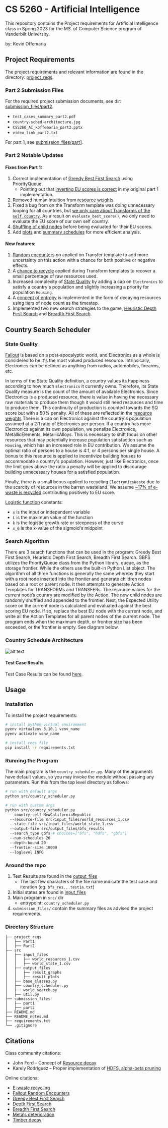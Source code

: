 # CS 5260 - Artificial Intelligence
This repository contains the Project requirements for Artificial Intelligence class in Spring 2023 for the 
MS. of Computer Science program of Vanderbilt University.

by: Kevin Offemaria


## Project Requirements
The project requirements and relevant information are found in the directory: 
[project_reqs](project_reqs).

### Part 2 Submission Files
For the required project submission documents, see dir: [submission_files/part2](submission_files/part2).
- `test_cases_summary_part2.pdf`
- `country-sched-architecture.jpg`
- `CS5260_AI_koffemaria_part2.pptx`
- `video_link_part2.txt`

For part 1, see [submission_files/part1](submission_files/part1).


### Part 2 Notable Updates
#### Fixes from Part 1:
1. Correct implementation of [Greedy Best First Search](https://github.com/koffemaria2u/cs5260_ai/blob/d95cb854dee1a95465383d6495b7720df8e529fc/src/world_search.py#L217) 
using PriorityQueue.
   - Pointing out that [inverting EU scores is correct](https://github.com/koffemaria2u/cs5260_ai/blob/part2/src/world_search.py#L226) 
   in my original part 1 implementation.
2. Removed human intuition from [resource weights](src/input_files/world_resources_1.csv).
3. Fixed a bug from on the Transform template was doing unnecessary looping for all countries, but [we only care about 
Transforms of the `self.country`](https://github.com/koffemaria2u/cs5260_ai/blob/part2/src/world_search.py#L304). 
As a result on `evaluate_best_score()`, we only need to evaluate the EU score of our own self country.
4. [Shuffling of child nodes](https://github.com/koffemaria2u/cs5260_ai/blob/d95cb854dee1a95465383d6495b7720df8e529fc/src/world_search.py#L246) before being evaluated for their EU scores.
5. Add [plots](https://github.com/koffemaria2u/cs5260_ai/blob/d95cb854dee1a95465383d6495b7720df8e529fc/src/util.py#L149) 
and [summary schedules](https://github.com/koffemaria2u/cs5260_ai/blob/d95cb854dee1a95465383d6495b7720df8e529fc/src/util.py#L52)
for more efficient analysis.

#### New features:
1. [Random encounters](https://github.com/koffemaria2u/cs5260_ai/blob/part2/src/base_classes.py#L211) on applied on 
Transfer template to add more uncertainty on this action with a chance for both positive or negative effects.
2. A [chance to recycle](https://github.com/koffemaria2u/cs5260_ai/blob/d95cb854dee1a95465383d6495b7720df8e529fc/src/base_classes.py#L392) 
applied during Transform templates to recover a small percentage of raw resources used.
3. Increased complexity of [State Quality](https://github.com/koffemaria2u/cs5260_ai/blob/part2/src/world_search.py#L470)
by adding a cap on `Electronics` to satisfy a country's population and slightly increasing a priority for population `Housing`. 
4. A [concept of entropy](https://github.com/koffemaria2u/cs5260_ai/blob/part2/src/base_classes.py#L86) is implemented 
in the form of decaying resources using tiers of node count as the timestep.
5. Implemented two new search strategies to the game, [Heuristic Depth First Search](https://github.com/koffemaria2u/cs5260_ai/blob/part2/src/world_search.py#L97)
and [Breadth First Search](https://github.com/koffemaria2u/cs5260_ai/blob/part2/src/world_search.py#L162).



## Country Search Scheduler
### State Quality
[Fallout](https://fallout.fandom.com/wiki/Fallout_2) is based on a post-apocalyptic world, 
and Electronics as a whole is considered to be it's the most valued produced resource.
Intrinsically, Electronics can be defined as anything from radios, automobiles, firearms, etc. 

In terms of the State Quality definition, a country values its happiness according to how much `Electronics` it 
currently owns. Therefore, its State Quality measure is the count of the amount of available Electronics.
Since Electronics is a produced resource, there is value in having the necessary raw materials to produce them though
it would still need resources and time to produce them. This continuity of production is counted towards the SQ
score but with a 50% penalty. All of these are reflected in the [resource weights](src/input_files/world_resources_1.csv)
There is a cap on Electronics against the country's population assumed at a 2:1 ratio of Electronics per person.
If a country has more Electronics against its own population, we penalize Electronics, MetallicElements, MetallicAlloys.
This is necessary to shift focus on other resources that may potentially increase population satisfaction 
such as `Housing`, which has an increased role in EU contribution. We assume the optimal ratio of persons to a house is
4:1, or 4 persons per single house. A bonus to this resource is applied to incentivize building houses to accommodate
a country's population. However, just like Electronics, once the limit goes above the ratio a penalty will be applied
to discourage building unnecessary houses for a satisfied population. 

Finally, there is a small bonus applied to recycling `ElectronicsWaste` due to the scarcity of resources in the
barren wasteland. We assume [~17% of e-waste is recycled](https://www.genevaenvironmentnetwork.org/resources/updates/the-growing-environmental-risks-of-e-waste/) contributing positively to EU score.
 

[Logistic function](https://en.wikipedia.org/wiki/Logistic_function) constants:
- `x` is the input or independent variable
- `L` is the maximum value of the function
- `k` is the logistic growth rate or steepness of the curve
- `x_0` is the x-value of the sigmoid's midpoint


### Search Algorithm
There are 3 search functions that can be used in the program: Greedy Best First Search, Heuristic Depth First Search, 
Breadth First Search. GBFS utilizes the PriorityQueue class from the Python library, queue, as the storage frontier. 
While the others use the built-in Python List object. The algorithm of all three functions is generally the same
whereby they start with a root node inserted into the frontier and generate children nodes based on a root 
or parent node. It then attempts to generate Action Templates for TRANSFORMs and TRANSFERs. 
The resource values for the current node’s country are modified by the Action. The new child nodes are randomly 
shuffled and appended to the frontier. Next, the Expected Utility score on the current node is calculated
and evaluated against the best scoring EU node. If so, replace the best EU node with the current node, 
and write all the Action Templates for all parent nodes of the current node. The program ends when the maximum depth, 
or frontier size has been exceeded, or the frontier is empty. See diagram below.


### Country Schedule Architecture
![alt text](submission_files/part2/country-sched-architecture.jpg "arch")


#### Test Case Results
Test Case Results can be found [here](src/output_files/result_graphs).

## Usage
### Installation
To install the project requirements:

```bash
# install python virtual environment
pyenv virtualenv 3.10.1 venv_name
pyenv activate venv_name

# install reqs file
pip install -r requirements.txt
```

### Running the Program
The main program is the `country_scheduler.py`. Many of the arguments have default values, so you may invoke the module
without passing any parameters.
Run this from the top level directory as follows:

```bash
# run with default args
python src/country_scheduler.py

# run with custom args
python src/country_scheduler.py 
  --country-self NewCaliforniaRepublic 
  --resource-file src/input_files/world_resources_1.csv
  --state-file src/input_files/world_state_1.csv
  --output-file src/output_files/bfs_results
  --search_type gbfs # choices=["bfs", "hdfs", "gbfs"]
  --num-schedules 20
  --depth-bound 20
  --frontier-size 10000
  --loglevel INFO
```

### Around the repo
1. Test Results are found in the [output_files](src/output_files)
   - The last few characters of the file name indicate the test case and iteration (eg. `bfs_res...test1a.txt`)
2. Initial states are found in [input_files](src/input_files)
3. Main program in `src/` dir
   - entrypoint: `country_scheduler.py`
4. `submission_files/` contain the summary files as advised the project requirements.

### Directory Structure
```
├── project_reqs
│   ├── Part1
│   ├── Part2
├── src
│   ├── input_files
│   │   ├── world_resources_1.csv
│   │   ├── world_state_1.csv
│   ├── output_files
│   │   ├── result_graphs
│   │   ├── result_plots
│   ├── base_classes.py
│   ├── country_scheduler.py
│   ├── world_search.py
│   ├── util.py
├── submission_files
│   ├── part1
│   ├── part2
├── README.md
├── README_notes.md
├── requirements.txt 
└── .gitignore
```

## Citations
Class community citations:
- John Ford – Concept of [Resource decay](https://piazza.com/class/lbpfjbrwi0ca3/post/22)
- Karely Rodriguez – Proper implementation of [HDFS, alpha-beta pruning](https://github.com/karelyrodri/AI_Virtual_World/blob/main/Search_Strategies/HeuristicDepthFirstSearch.py#L34)

Online citations:
- [E-waste recycling](https://www.genevaenvironmentnetwork.org/resources/updates/the-growing-environmental-risks-of-e-waste/)
- [Fallout Random Encounters](https://fallout.fandom.com/wiki/Fallout_2_random_encounters)
- [Greedy Best First Search](https://www.youtube.com/watch?v=dv1m3L6QXWs)
- [Depth First Search](https://www.youtube.com/watch?v=pcKY4hjDrxk&t=730s)
- [Breadth First Search](https://www.youtube.com/watch?v=pcKY4hjDrxk&t=252s)
- [Metals deterioration](https://xapps.xyleminc.com/Crest.Grindex/help/grindex/contents/Metals.htm)
- [Timber decay](https://www.fs.usda.gov/research/treesearch/7717)